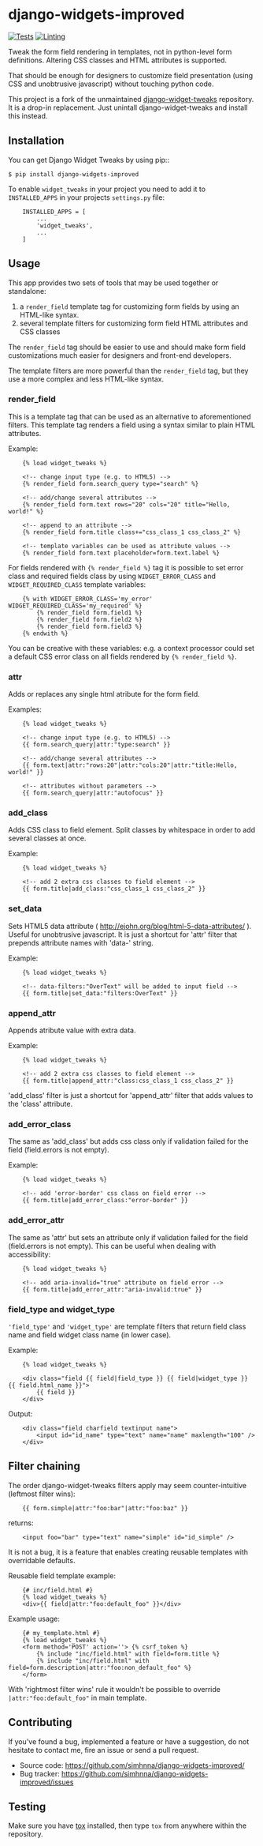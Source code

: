 # django-widgets-improved

[![Tests](https://github.com/simhnna/django-widgets-improved/workflows/Tests/badge.svg)](https://github.com/simhnna/django-widgets-improved/actions)
[![Linting](https://github.com/simhnna/django-widgets-improved/workflows/Lint/badge.svg)](https://github.com/simhnna/django-widgets-improved/actions)


Tweak the form field rendering in templates, not in python-level
form definitions. Altering CSS classes and HTML attributes is supported.

That should be enough for designers to customize field presentation (using
CSS and unobtrusive javascript) without touching python code.


This project is a fork of the unmaintained [django-widget-tweaks](https://github.com/jazzband/django-widget-tweaks) repository.
It is a drop-in replacement. Just unintall django-widget-tweaks and install this instead.

## Installation

You can get Django Widget Tweaks by using pip::

    $ pip install django-widgets-improved

To enable `widget_tweaks` in your project you need to add it to `INSTALLED_APPS` in your projects 
`settings.py` file:

```
    INSTALLED_APPS = [
        ...
        'widget_tweaks',
        ...
    ]
```

## Usage

This app provides two sets of tools that may be used together or standalone:

1. a `render_field` template tag for customizing form fields by using an
   HTML-like syntax.
2. several template filters for customizing form field HTML attributes and CSS
   classes

The `render_field` tag should be easier to use and should make form field
customizations much easier for designers and front-end developers.

The template filters are more powerful than the `render_field` tag, but they
use a more complex and less HTML-like syntax.

### render_field

This is a template tag that can be used as an alternative to aforementioned
filters.  This template tag renders a field using a syntax similar to plain
HTML attributes.

Example:
```
    {% load widget_tweaks %}

    <!-- change input type (e.g. to HTML5) -->
    {% render_field form.search_query type="search" %}

    <!-- add/change several attributes -->
    {% render_field form.text rows="20" cols="20" title="Hello, world!" %}

    <!-- append to an attribute -->
    {% render_field form.title class+="css_class_1 css_class_2" %}

    <!-- template variables can be used as attribute values -->
    {% render_field form.text placeholder=form.text.label %}
```
For fields rendered with `{% render_field %}` tag it is possible
to set error class and required fields class by using
`WIDGET_ERROR_CLASS` and  `WIDGET_REQUIRED_CLASS` template variables:
```
    {% with WIDGET_ERROR_CLASS='my_error' WIDGET_REQUIRED_CLASS='my_required' %}
        {% render_field form.field1 %}
        {% render_field form.field2 %}
        {% render_field form.field3 %}
    {% endwith %}
```
You can be creative with these variables: e.g. a context processor could
set a default CSS error class on all fields rendered by
`{% render_field %}`.


### attr
Adds or replaces any single html atribute for the form field.

Examples:
```
    {% load widget_tweaks %}

    <!-- change input type (e.g. to HTML5) -->
    {{ form.search_query|attr:"type:search" }}

    <!-- add/change several attributes -->
    {{ form.text|attr:"rows:20"|attr:"cols:20"|attr:"title:Hello, world!" }}

    <!-- attributes without parameters -->
    {{ form.search_query|attr:"autofocus" }}
```

### add_class

Adds CSS class to field element. Split classes by whitespace in order to add
several classes at once.

Example:
```
    {% load widget_tweaks %}

    <!-- add 2 extra css classes to field element -->
    {{ form.title|add_class:"css_class_1 css_class_2" }}
```

### set_data

Sets HTML5 data attribute ( http://ejohn.org/blog/html-5-data-attributes/ ).
Useful for unobtrusive javascript. It is just a shortcut for 'attr' filter
that prepends attribute names with 'data-' string.

Example:
```
    {% load widget_tweaks %}

    <!-- data-filters:"OverText" will be added to input field -->
    {{ form.title|set_data:"filters:OverText" }}
```

### append_attr

Appends atribute value with extra data.

Example:
```
    {% load widget_tweaks %}

    <!-- add 2 extra css classes to field element -->
    {{ form.title|append_attr:"class:css_class_1 css_class_2" }}
```
'add_class' filter is just a shortcut for 'append_attr' filter that
adds values to the 'class' attribute.

### add_error_class

The same as 'add_class' but adds css class only if validation failed for
the field (field.errors is not empty).

Example:
```
    {% load widget_tweaks %}

    <!-- add 'error-border' css class on field error -->
    {{ form.title|add_error_class:"error-border" }}
```

### add_error_attr

The same as 'attr' but sets an attribute only if validation failed for
the field (field.errors is not empty). This can be useful when dealing
with accessibility:
```
    {% load widget_tweaks %}

    <!-- add aria-invalid="true" attribute on field error -->
    {{ form.title|add_error_attr:"aria-invalid:true" }}
```

### field_type and widget_type

`'field_type'` and `'widget_type'` are template filters that return
field class name and field widget class name (in lower case).

Example:
```
    {% load widget_tweaks %}

    <div class="field {{ field|field_type }} {{ field|widget_type }} {{ field.html_name }}">
        {{ field }}
    </div>
```
Output:
```
    <div class="field charfield textinput name">
        <input id="id_name" type="text" name="name" maxlength="100" />
    </div>
```
## Filter chaining

The order django-widget-tweaks filters apply may seem counter-intuitive
(leftmost filter wins):
```
    {{ form.simple|attr:"foo:bar"|attr:"foo:baz" }}
```
returns:
```
    <input foo="bar" type="text" name="simple" id="id_simple" />
```
It is not a bug, it is a feature that enables creating reusable templates
with overridable defaults.

Reusable field template example:
```
    {# inc/field.html #}
    {% load widget_tweaks %}
    <div>{{ field|attr:"foo:default_foo" }}</div>
```
Example usage:
```
    {# my_template.html #}
    {% load widget_tweaks %}
    <form method='POST' action=''> {% csrf_token %}
        {% include "inc/field.html" with field=form.title %}
        {% include "inc/field.html" with field=form.description|attr:"foo:non_default_foo" %}
    </form>
```
With 'rightmost filter wins' rule it wouldn't be possible to override
`|attr:"foo:default_foo"` in main template.

## Contributing

If you've found a bug, implemented a feature or have a suggestion,
do not hesitate to contact me, fire an issue or send a pull request.

* Source code: https://github.com/simhnna/django-widgets-improved/
* Bug tracker: https://github.com/simhnna/django-widgets-improved/issues

## Testing

Make sure you have [tox](http://tox.testrun.org/) installed, then type `tox`
from anywhere within the repository.

